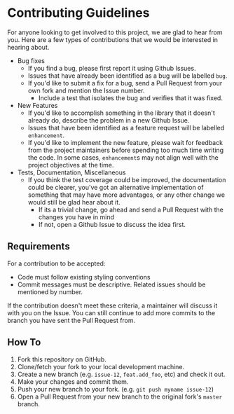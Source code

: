 # Contributing Guidelines

For anyone looking to get involved to this project, we are glad to hear from you. Here are a few types of contributions
that we would be interested in hearing about.

*  Bug fixes
    -  If you find a bug, please first report it using Github Issues.
    -  Issues that have already been identified as a bug will be labelled `bug`.
    -  If you'd like to submit a fix for a bug, send a Pull Request from your own fork and mention the Issue number.
        +  Include a test that isolates the bug and verifies that it was fixed.
*  New Features
    -  If you'd like to accomplish something in the library that it doesn't already do, describe the problem in a new
       Github Issue.
    -  Issues that have been identified as a feature request will be labelled `enhancement`.
    -  If you'd like to implement the new feature, please wait for feedback from the project maintainers before spending
       too much time writing the code. In some cases, `enhancement`s may not align well with the project objectives at
       the time.
*  Tests, Documentation, Miscellaneous
    -  If you think the test coverage could be improved, the documentation could be clearer, you've got an alternative
       implementation of something that may have more advantages, or any other change we would still be glad hear about
       it.
       -  If its a trivial change, go ahead and send a Pull Request with the changes you have in mind
       -  If not, open a Github Issue to discuss the idea first.

## Requirements

For a contribution to be accepted:

*  Code must follow existing styling conventions
*  Commit messages must be descriptive. Related issues should be mentioned by number.

If the contribution doesn't meet these criteria, a maintainer will discuss it with you on the Issue. You can still
continue to add more commits to the branch you have sent the Pull Request from.

## How To

1. Fork this repository on GitHub.
1. Clone/fetch your fork to your local development machine.
1. Create a new branch (e.g. `issue-12`, `feat.add_foo`, etc) and check it out.
1. Make your changes and commit them. 
1. Push your new branch to your fork. (e.g. `git push myname issue-12`)
1. Open a Pull Request from your new branch to the original fork's `master` branch.

